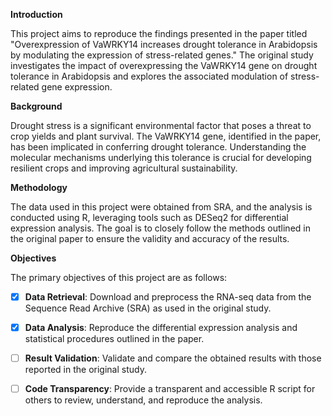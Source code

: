 **Introduction**

This project aims to reproduce the findings presented in the paper titled "Overexpression of VaWRKY14 increases drought tolerance in Arabidopsis by modulating the expression of stress-related genes." The original study investigates the impact of overexpressing the VaWRKY14 gene on drought tolerance in Arabidopsis and explores the associated modulation of stress-related gene expression.

**Background**

Drought stress is a significant environmental factor that poses a threat to crop yields and plant survival. The VaWRKY14 gene, identified in the paper, has been implicated in conferring drought tolerance. Understanding the molecular mechanisms underlying this tolerance is crucial for developing resilient crops and improving agricultural sustainability.  

**Methodology**

The data used in this project were obtained from SRA, and the analysis is conducted using R, leveraging tools such as DESeq2 for differential expression analysis. The goal is to closely follow the methods outlined in the original paper to ensure the validity and accuracy of the results.

**Objectives**

The primary objectives of this project are as follows:

- [x] **Data Retrieval**: Download and preprocess the RNA-seq data from the Sequence Read Archive (SRA) as used in the original study.


- [x] **Data Analysis**: Reproduce the differential expression analysis and statistical procedures outlined in the paper.


- [ ] **Result Validation**: Validate and compare the obtained results with those reported in the original study.


- [ ] **Code Transparency**: Provide a transparent and accessible R script for others to review, understand, and reproduce the analysis.



 

